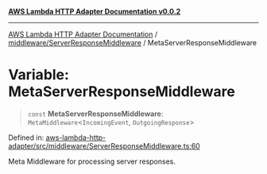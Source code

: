 [**AWS Lambda HTTP Adapter Documentation v0.0.2**](../../../README.md)

***

[AWS Lambda HTTP Adapter Documentation](../../../modules.md) / [middleware/ServerResponseMiddleware](../README.md) / MetaServerResponseMiddleware

# Variable: MetaServerResponseMiddleware

> `const` **MetaServerResponseMiddleware**: `MetaMiddleware`\<`IncomingEvent`, `OutgoingResponse`\>

Defined in: [aws-lambda-http-adapter/src/middleware/ServerResponseMiddleware.ts:60](https://github.com/stonemjs/aws-lambda-http-adapter/blob/c19fde3ee4450c0cd7d8d2aec48335308371d4de/src/middleware/ServerResponseMiddleware.ts#L60)

Meta Middleware for processing server responses.
